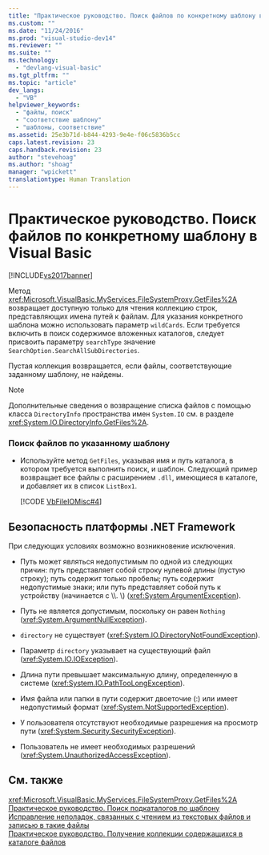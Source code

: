 ```yaml
---
title: "Практическое руководство. Поиск файлов по конкретному шаблону в Visual Basic | Microsoft Docs"
ms.custom: ""
ms.date: "11/24/2016"
ms.prod: "visual-studio-dev14"
ms.reviewer: ""
ms.suite: ""
ms.technology: 
  - "devlang-visual-basic"
ms.tgt_pltfrm: ""
ms.topic: "article"
dev_langs: 
  - "VB"
helpviewer_keywords: 
  - "файлы, поиск"
  - "соответствие шаблону"
  - "шаблоны, соответствие"
ms.assetid: 25e3b71d-b844-4293-9e4e-f06c5836b5cc
caps.latest.revision: 23
caps.handback.revision: 23
author: "stevehoag"
ms.author: "shoag"
manager: "wpickett"
translationtype: Human Translation
---
```

# Практическое руководство. Поиск файлов по конкретному шаблону в Visual Basic
[!INCLUDE[vs2017banner](../../../../csharp/includes/vs2017banner.md)]

Метод <xref:Microsoft.VisualBasic.MyServices.FileSystemProxy.GetFiles%2A> возвращает доступную только для чтения коллекцию строк, представляющих имена путей к файлам.  Для указания конкретного шаблона можно использовать параметр `wildCards`.  Если требуется включить в поиск содержимое вложенных каталогов, следует присвоить параметру `searchType` значение `SearchOption.SearchAllSubDirectories`.  
  
 Пустая коллекция возвращается, если файлы, соответствующие заданному шаблону, не найдены.  
  
> [!NOTE]
>  Дополнительные сведения о возвращение списка файлов с помощью класса `DirectoryInfo` пространства имен `System.IO` см. в разделе <xref:System.IO.DirectoryInfo.GetFiles%2A>.  
  
### Поиск файлов по указанному шаблону  
  
-   Используйте метод `GetFiles`, указывая имя и путь каталога, в котором требуется выполнить поиск, и шаблон.  Следующий пример возвращает все файлы с расширением `.dll`, имеющиеся в каталоге, и добавляет их в список `ListBox1`.  
  
     [!CODE [VbFileIOMisc#4](../CodeSnippet/VS_Snippets_VBCSharp/VbFileIOMisc#4)]  
  
## Безопасность платформы .NET Framework  
 При следующих условиях возможно возникновение исключения.  
  
-   Путь может являться недопустимым по одной из следующих причин: путь представляет собой строку нулевой длины \(пустую строку\); путь содержит только пробелы; путь содержит недопустимые знаки; или путь представляет собой путь к устройству \(начинается с \\\\.  \\\) \(<xref:System.ArgumentException>\).  
  
-   Путь не является допустимым, поскольку он равен `Nothing` \(<xref:System.ArgumentNullException>\).  
  
-   `directory` не существует \(<xref:System.IO.DirectoryNotFoundException>\).  
  
-   Параметр `directory` указывает на существующий файл \(<xref:System.IO.IOException>\).  
  
-   Длина пути превышает максимальную длину, определенную в системе \(<xref:System.IO.PathTooLongException>\).  
  
-   Имя файла или папки в пути содержит двоеточие \(:\) или имеет недопустимый формат \(<xref:System.NotSupportedException>\).  
  
-   У пользователя отсутствуют необходимые разрешения на просмотр пути \(<xref:System.Security.SecurityException>\).  
  
-   Пользователь не имеет необходимых разрешений \(<xref:System.UnauthorizedAccessException>\).  
  
## См. также  
 <xref:Microsoft.VisualBasic.MyServices.FileSystemProxy.GetFiles%2A>   
 [Практическое руководство. Поиск подкаталогов по шаблону](../../../../visual-basic/developing-apps/programming/drives-directories-files/how-to-find-subdirectories-with-a-specific-pattern.md)   
 [Исправление неполадок, связанных с чтением из текстовых файлов и записью в такие файлы](../../../../visual-basic/developing-apps/programming/drives-directories-files/troubleshooting-reading-from-and-writing-to-text-files.md)   
 [Практическое руководство. Получение коллекции содержащихся в каталоге файлов](../../../../visual-basic/developing-apps/programming/drives-directories-files/how-to-get-the-collection-of-files-in-a-directory.md)